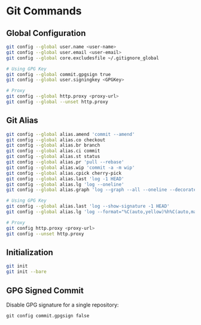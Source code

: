 # Git Commands

## Global Configuration

```sh
git config --global user.name <user-name>
git config --global user.email <user-email>
git config --global core.excludesfile ~/.gitignore_global

# Using GPG Key
git config --global commit.gpgsign true
git config --global user.signingkey <GPGKey>

# Proxy
git config --global http.proxy <proxy-url>
git config --global --unset http.proxy
```

## Git Alias

```sh
git config --global alias.amend 'commit --amend'
git config --global alias.co checkout
git config --global alias.br branch
git config --global alias.ci commit
git config --global alias.st status
git config --global alias.pr 'pull --rebase'
git config --global alias.wip 'commit -a -m wip'
git config --global alias.cpick cherry-pick
git config --global alias.last 'log -1 HEAD'
git config --global alias.lg 'log --oneline'
git config --global alias.graph 'log --graph --all --oneline --decorate'

# Using GPG Key
git config --global alias.last 'log --show-signature -1 HEAD'
git config --global alias.lg 'log --format="%C(auto,yellow)%h%C(auto,magenta)% G? %C(auto,reset)%s%C(auto,red bold)% gD% D"'

# Proxy
git config http.proxy <proxy-url>
git config --unset http.proxy
```

## Initialization

```sh
git init
git init --bare
```

## GPG Signed Commit

Disable GPG signature for a single repository:

    git config commit.gpgsign false
